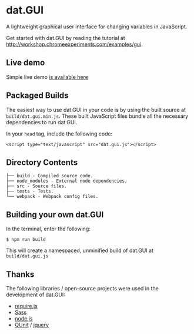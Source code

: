# dat.GUI
A lightweight graphical user interface for changing variables in JavaScript. 

Get started with dat.GUI by reading the tutorial at http://workshop.chromeexperiments.com/examples/gui.

## Live demo

Simple live demo [is available here](http://korczis.github.io/dat.gui/)

## Packaged Builds
The easiest way to use dat.GUI in your code is by using the built source at `build/dat.gui.min.js`. These built JavaScript files bundle all the necessary dependencies to run dat.GUI.

In your `head` tag, include the following code:
```
<script type="text/javascript" src="dat.gui.js"></script>
```

## Directory Contents

```
├── build - Compiled source code.
├── node_modules - External node dependencies.
├── src - Source files.
├── tests - Tests.
└── webpack - Webpack config files.
```

## Building your own dat.GUI

In the terminal, enter the following:

```
$ npm run build
```

This will create a namespaced, unminified build of dat.GUI at `build/dat.gui.js`

## Thanks
The following libraries / open-source projects were used in the development of dat.GUI:
 * [require.js](http://requirejs.org/)
 * [Sass](http://sass-lang.com/)
 * [node.js](http://nodejs.org/)
 * [QUnit](https://github.com/jquery/qunit) / [jquery](http://jquery.com/)